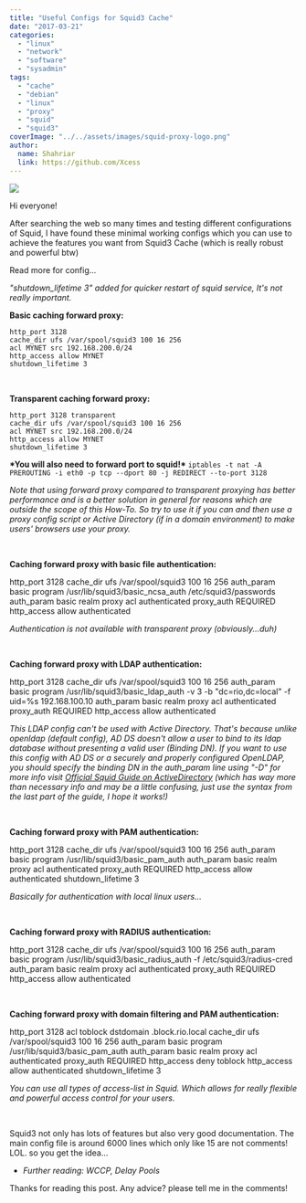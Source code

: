 ```yaml
---
title: "Useful Configs for Squid3 Cache"
date: "2017-03-21"
categories: 
  - "linux"
  - "network"
  - "software"
  - "sysadmin"
tags: 
  - "cache"
  - "debian"
  - "linux"
  - "proxy"
  - "squid"
  - "squid3"
coverImage: "../../assets/images/squid-proxy-logo.png"
author:
  name: Shahriar
  link: https://github.com/Xcess
---
```


![](../../assets/images/squid-proxy-logo.png)

Hi everyone!

After searching the web so many times and testing different configurations of Squid, I have found these minimal working configs which you can use to achieve the features you want from Squid3 Cache (which is really robust and powerful btw)

Read more for config...

_"shutdown\_lifetime 3" added for quicker restart of squid service, It's not really important._

**Basic caching forward proxy:**

```
http_port 3128
cache_dir ufs /var/spool/squid3 100 16 256
acl MYNET src 192.168.200.0/24
http_access allow MYNET
shutdown_lifetime 3
```

 

**Transparent caching forward proxy:**

```
http_port 3128 transparent
cache_dir ufs /var/spool/squid3 100 16 256
acl MYNET src 192.168.200.0/24
http_access allow MYNET
shutdown_lifetime 3
```

**\*You will also need to forward port to squid!\*** `iptables -t nat -A PREROUTING -i eth0 -p tcp --dport 80 -j REDIRECT --to-port 3128`

_Note that using forward proxy compared to transparent proxying has better performance and is a better solution in general for reasons which are outside the scope of this How-To. So try to use it if you can and then use a proxy config script or Active Directory (if in a domain environment) to make users' browsers use your proxy._

 

**Caching forward proxy with basic file authentication:**

http\_port 3128
cache\_dir ufs /var/spool/squid3 100 16 256
auth\_param basic program /usr/lib/squid3/basic\_ncsa\_auth
/etc/squid3/passwords
auth\_param basic realm proxy
acl authenticated proxy\_auth REQUIRED
http\_access allow authenticated

_Authentication is not available with transparent proxy (obviously...duh)_

 

**Caching forward proxy with LDAP authentication:**

http\_port 3128
cache\_dir ufs /var/spool/squid3 100 16 256
auth\_param basic program /usr/lib/squid3/basic\_ldap\_auth -v 3 -b
"dc=rio,dc=local" -f uid=%s 192.168.100.10
auth\_param basic realm proxy
acl authenticated proxy\_auth REQUIRED
http\_access allow authenticated

_This LDAP config can't be used with Active Directory. That's because unlike openldap (default config), AD DS doesn't allow a user to bind to its ldap database without presenting a valid user (Binding DN). If you want to use this config with AD DS or a securely and properly configured OpenLDAP, you should specify the binding DN in the auth\_param line using "-D" for more info visit [Official Squid Guide on ActiveDirectory](http://wiki.squid-cache.org/ConfigExamples/Authenticate/WindowsActiveDirectory) (which has way more than necessary info and may be a little confusing, just use the syntax from the last part of the guide, I hope it works!)_

 

**Caching forward proxy with PAM authentication:**

http\_port 3128
cache\_dir ufs /var/spool/squid3 100 16 256
auth\_param basic program /usr/lib/squid3/basic\_pam\_auth
auth\_param basic realm proxy
acl authenticated proxy\_auth REQUIRED
http\_access allow authenticated
shutdown\_lifetime 3

_Basically for authentication with local linux users..._

 

**Caching forward proxy with RADIUS authentication:**

http\_port 3128
cache\_dir ufs /var/spool/squid3 100 16 256
auth\_param basic program /usr/lib/squid3/basic\_radius\_auth -f
/etc/squid3/radius-cred
auth\_param basic realm proxy
acl authenticated proxy\_auth REQUIRED
http\_access allow authenticated

 

**Caching forward proxy with domain filtering and PAM authentication:**

http\_port 3128
acl toblock dstdomain .block.rio.local
cache\_dir ufs /var/spool/squid3 100 16 256
auth\_param basic program /usr/lib/squid3/basic\_pam\_auth
auth\_param basic realm proxy
acl authenticated proxy\_auth REQUIRED
http\_access deny toblock
http\_access allow authenticated
shutdown\_lifetime 3

_You can use all types of access-list in Squid. Which allows for really flexible and powerful access control for your users._

 

Squid3 not only has lots of features but also very good documentation. The main config file is around 6000 lines which only like 15 are not comments! LOL. so you get the idea...

- _Further reading: WCCP, Delay Pools_

Thanks for reading this post. Any advice? please tell me in the comments!
